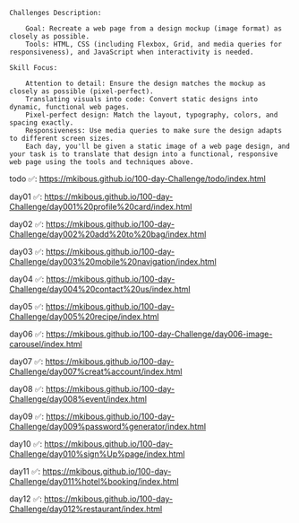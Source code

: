 
    Challenges Description:
    
        Goal: Recreate a web page from a design mockup (image format) as closely as possible.
        Tools: HTML, CSS (including Flexbox, Grid, and media queries for responsiveness), and JavaScript when interactivity is needed.

    Skill Focus:
  
        Attention to detail: Ensure the design matches the mockup as closely as possible (pixel-perfect).
        Translating visuals into code: Convert static designs into dynamic, functional web pages.
        Pixel-perfect design: Match the layout, typography, colors, and spacing exactly.
        Responsiveness: Use media queries to make sure the design adapts to different screen sizes.
        Each day, you'll be given a static image of a web page design, and your task is to translate that design into a functional, responsive web page using the tools and techniques above.


todo  ✅: https://mkibous.github.io/100-day-Challenge/todo/index.html

day01 ✅: https://mkibous.github.io/100-day-Challenge/day001%20profile%20card/index.html

day02 ✅: https://mkibous.github.io/100-day-Challenge/day002%20add%20to%20bag/index.html

day03 ✅: https://mkibous.github.io/100-day-Challenge/day003%20mobile%20navigation/index.html

day04 ✅: https://mkibous.github.io/100-day-Challenge/day004%20contact%20us/index.html

day05 ✅: https://mkibous.github.io/100-day-Challenge/day005%20recipe/index.html

day06 ✅: https://mkibous.github.io/100-day-Challenge/day006-image-carousel/index.html

day07 ✅: https://mkibous.github.io/100-day-Challenge/day007%creat%account/index.html

day08 ✅: https://mkibous.github.io/100-day-Challenge/day008%event/index.html

day09 ✅: https://mkibous.github.io/100-day-Challenge/day009%password%generator/index.html

day10 ✅: https://mkibous.github.io/100-day-Challenge/day010%sign%Up%page/index.html

day11 ✅: https://mkibous.github.io/100-day-Challenge/day011%hotel%booking/index.html

day12 ✅: https://mkibous.github.io/100-day-Challenge/day012%restaurant/index.html

